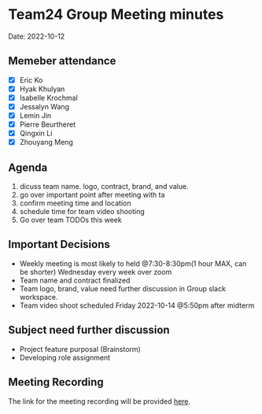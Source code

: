 # Team24 Group Meeting minutes
Date: 2022-10-12
## Memeber attendance
- [x] Eric Ko
- [x] Hyak Khulyan
- [x] Isabelle Krochmal
- [x] Jessalyn Wang
- [x] Lemin Jin 
- [x] Pierre Beurtheret
- [x] Qingxin Li
- [x] Zhouyang Meng
## Agenda
1. dicuss team name. logo, contract, brand, and value.
2. go over important point after meeting with ta
3. confirm meeting time and location
4. schedule time for team video shooting
5. Go over team TODOs this week
## Important Decisions
- Weekly meeting is most likely to held @7:30-8:30pm(1 hour MAX, can be shorter) Wednesday every week over zoom
- Team name and contract finalized
- Team logo, brand, value need further discussion in Group slack workspace.
- Team video shoot scheduled Friday 2022-10-14 @5:50pm after midterm
## Subject need further discussion
- Project feature purposal (Brainstorm)
- Developing role assignment
## Meeting Recording
The link for the meeting recording will be provided [here](https://ucsd.zoom.us/rec/share/108_-DhgYZfRIW6Dh3X82rloDBS1xlQ0DipAex7QHJ97x3plPyalinSxwqg_xpQ5.vAwdBm-Nd_CQBJIR).
